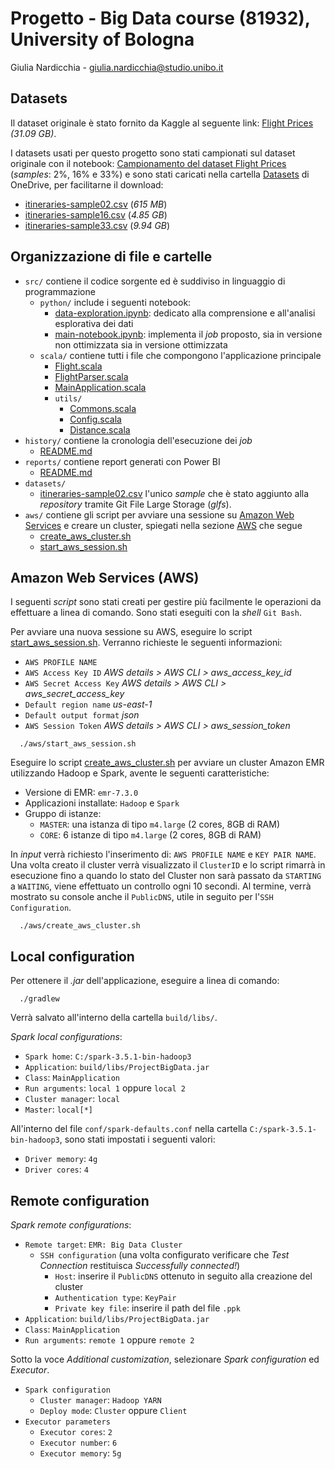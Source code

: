 
# Progetto - Big Data course (81932), University of Bologna

Giulia Nardicchia - [giulia.nardicchia@studio.unibo.it](mailto:giulia.nardicchia@studio.unibo.it)


## Datasets

Il dataset originale è stato fornito da Kaggle al seguente link: [Flight Prices](https://www.kaggle.com/datasets/dilwong/flightprices/) *(31.09 GB)*.

I datasets usati per questo progetto sono stati campionati sul dataset originale con il notebook: [Campionamento del dataset Flight Prices](https://www.kaggle.com/code/giulianardicchia/campionamento-del-dataset-flightprices) (*samples*: 2%, 16% e 33%) e sono stati caricati nella cartella [Datasets](https://liveunibo-my.sharepoint.com/:f:/g/personal/giulia_nardicchia_studio_unibo_it/Ei2686kRO3JFrY-4LnImGpwBtge9FRErDnIgvT2h2QB-Pg?e=VrufWl) di OneDrive, per facilitarne il download:
- [itineraries-sample02.csv](https://liveunibo-my.sharepoint.com/:x:/g/personal/giulia_nardicchia_studio_unibo_it/ER2wqN_rmJFInjD8lWJpb_kBiyoA3S3o7RhJHOjrKsFe4w?e=QgGSWZ) (*615 MB*)
- [itineraries-sample16.csv](https://liveunibo-my.sharepoint.com/:x:/g/personal/giulia_nardicchia_studio_unibo_it/EQJ-wFLLU6FCvh6lskUwEB8B64GDOrWc7RuKeoQUX5nrAg?e=zXFxFB) (*4.85 GB*)
- [itineraries-sample33.csv](https://liveunibo-my.sharepoint.com/:x:/g/personal/giulia_nardicchia_studio_unibo_it/EcbWO6wxh1JNqHWx0-pqg9AB1g8_MMhXgU7HhK1OqkclOg?e=wyiUKG) (*9.94 GB*)

## Organizzazione di file e cartelle
- `src/` contiene il codice sorgente ed è suddiviso in linguaggio di programmazione
  - `python/` include i seguenti notebook:
    - [data-exploration.ipynb](src/main/python/understand_dataset/data-exploration.ipynb): dedicato alla comprensione e all'analisi esplorativa dei dati
    - [main-notebook.ipynb](src/main/python/main-notebook.ipynb): implementa il *job* proposto, sia in versione non ottimizzata sia in versione ottimizzata
  - `scala/` contiene tutti i file che compongono l'applicazione principale
    - [Flight.scala](src/main/scala/Flight.scala)
    - [FlightParser.scala](src/main/scala/FlightParser.scala)
    - [MainApplication.scala](src/main/scala/MainApplication.scala)
    - `utils/`
      - [Commons.scala](src/main/scala/utils/Commons.scala)
      - [Config.scala](src/main/scala/utils/Config.scala)
      - [Distance.scala](src/main/scala/utils/Distance.scala)
- `history/` contiene la cronologia dell'esecuzione dei *job*
  - [README.md](history/README.md)
- `reports/` contiene report generati con Power BI
  - [README.md](reports/README.md)
- `datasets/`
  - [itineraries-sample02.csv](datasets/itineraries-sample02.csv) l'unico *sample* che è stato aggiunto alla *repository* tramite Git File Large Storage (*glfs*).
- `aws/` contiene gli script per avviare una sessione su [Amazon Web Services](https://www.awsacademy.com/vforcesite/LMS_Login) e creare un cluster, spiegati nella sezione [AWS](#amazon-web-services-aws) che segue
  - [create_aws_cluster.sh](aws/create_aws_cluster.sh)
  - [start_aws_session.sh](aws/start_aws_session.sh)

## Amazon Web Services (AWS)
I seguenti *script* sono stati creati per gestire più facilmente le operazioni da effettuare a linea di comando. Sono stati eseguiti con la *shell* `Git Bash`.

Per avviare una nuova sessione su AWS, eseguire lo script [start_aws_session.sh](/aws/start_aws_session.sh). Verranno richieste le seguenti informazioni:
- `AWS PROFILE NAME`
- `AWS Access Key ID` *AWS details > AWS CLI > aws_access_key_id*
- `AWS Secret Access Key` *AWS details > AWS CLI > aws_secret_access_key*
- `Default region name` *us-east-1*
- `Default output format` *json*
- `AWS Session Token` *AWS details > AWS CLI > aws_session_token*

```shell
  ./aws/start_aws_session.sh
```

Eseguire lo script [create_aws_cluster.sh](/aws/create_aws_cluster.sh) per avviare un cluster Amazon EMR utilizzando Hadoop e Spark, avente le seguenti caratteristiche:
- Versione di EMR: `emr-7.3.0`
- Applicazioni installate: `Hadoop` e `Spark`
- Gruppo di istanze:
  - `MASTER`: una istanza di tipo `m4.large` (2 cores, 8GB di RAM)
  - `CORE`: 6 istanze di tipo `m4.large` (2 cores, 8GB di RAM)

In *input* verrà richiesto l'inserimento di: `AWS PROFILE NAME` e `KEY PAIR NAME`. Una volta creato il cluster verrà visualizzato il `ClusterID` e lo script rimarrà in esecuzione fino a quando lo stato del Cluster non sarà passato da `STARTING` a `WAITING`, viene effettuato un controllo ogni 10 secondi. Al termine, verrà mostrato su console anche il `PublicDNS`, utile in seguito per l'`SSH Configuration`.
```shell
  ./aws/create_aws_cluster.sh
```

## Local configuration
Per ottenere il *.jar* dell'applicazione, eseguire a linea di comando:
```shell
  ./gradlew
```
Verrà salvato all'interno della cartella `build/libs/`.

*Spark local configurations*:
- `Spark home`: `C:/spark-3.5.1-bin-hadoop3`
- `Application`: `build/libs/ProjectBigData.jar`
- `Class`: `MainApplication`
- `Run arguments`: `local 1` oppure `local 2`
- `Cluster manager`: `local`
- `Master`: `local[*]`

All'interno del file `conf/spark-defaults.conf` nella cartella `C:/spark-3.5.1-bin-hadoop3`, sono stati impostati i seguenti valori:
- `Driver memory`: `4g`
- `Driver cores`: `4`

## Remote configuration
*Spark remote configurations*:
- `Remote target`: `EMR: Big Data Cluster`
  - `SSH configuration` (una volta configurato verificare che *Test Connection* restituisca *Successfully connected!*)
    - `Host`: inserire il `PublicDNS` ottenuto in seguito alla creazione del cluster
    - `Authentication type`: `KeyPair`
    - `Private key file`: inserire il path del file `.ppk`
- `Application`: `build/libs/ProjectBigData.jar`
- `Class`: `MainApplication`
- `Run arguments`: `remote 1` oppure `remote 2`

Sotto la voce *Additional customization*, selezionare *Spark configuration* ed *Executor*.
- `Spark configuration`
  - `Cluster manager`: `Hadoop YARN`
  - `Deploy mode`: `Cluster` oppure `Client`
- `Executor parameters` 
  - `Executor cores`: `2` 
  - `Executor number`: `6`
  - `Executor memory`: `5g`
